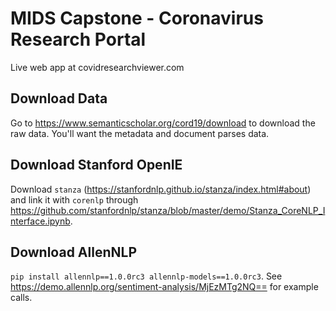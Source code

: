 # MIDS Capstone - Coronavirus Research Portal

Live web app at covidresearchviewer.com

## Download Data
Go to https://www.semanticscholar.org/cord19/download to download the raw data. You'll want the metadata and document parses data.


## Download Stanford OpenIE
Download `stanza` (https://stanfordnlp.github.io/stanza/index.html#about) and link it with `corenlp` through https://github.com/stanfordnlp/stanza/blob/master/demo/Stanza_CoreNLP_Interface.ipynb.

## Download AllenNLP
`pip install allennlp==1.0.0rc3 allennlp-models==1.0.0rc3`. See https://demo.allennlp.org/sentiment-analysis/MjEzMTg2NQ== for example calls.
